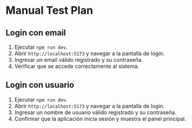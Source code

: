 # Manual Test Plan

## Login con email
1. Ejecutar `npm run dev`.
2. Abrir `http://localhost:5173` y navegar a la pantalla de login.
3. Ingresar un email válido registrado y su contraseña.
4. Verificar que se accede correctamente al sistema.

## Login con usuario
1. Ejecutar `npm run dev`.
2. Abrir `http://localhost:5173` y navegar a la pantalla de login.
3. Ingresar un nombre de usuario válido registrado y su contraseña.
4. Confirmar que la aplicación inicia sesión y muestra el panel principal.
